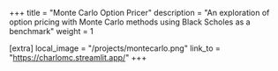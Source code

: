 +++
title = "Monte Carlo Option Pricer"
description = "An exploration of option pricing with Monte Carlo methods using Black Scholes as a benchmark"
weight = 1

[extra]
local_image = "/projects/montecarlo.png"
link_to = "https://charlomc.streamlit.app/"
+++
